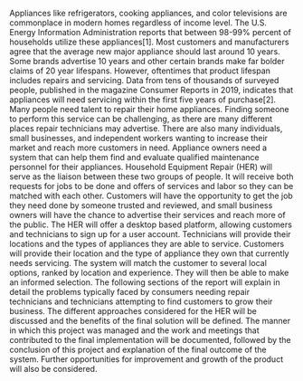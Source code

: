 Appliances like refrigerators, cooking appliances, and color televisions are commonplace in modern homes regardless of income level. The U.S. Energy Information Administration reports that between 98-99% percent of households utilize these appliances[1].
Most customers and manufacturers agree that the average new major appliance should last around 10 years. Some brands advertise 10 years and other certain brands make far bolder claims of 20 year lifespans. However, oftentimes that product lifespan includes repairs and servicing. Data from tens of thousands of surveyed people, published in the magazine Consumer Reports in 2019, indicates that appliances will need servicing within the first five years of purchase[2].
Many people need talent to repair their home appliances. Finding someone to perform this service can be challenging, as there are many different places repair technicians may advertise. There are also many individuals, small businesses, and independent workers wanting to increase their market and reach more customers in need. Appliance owners need a system that can help them find and evaluate qualified maintenance personnel for their appliances. Household Equipment Repair (HER) will serve as the liaison between these two groups of people. It will receive both requests for jobs to be done and offers of services and labor so they can be matched with each other. Customers will have the opportunity to get the job they need done by someone trusted and reviewed, and small business owners will have the chance to advertise their services and reach more of the public.
The HER will offer a desktop based platform, allowing customers and technicians to sign up for a user account. Technicians will provide their locations and the types of appliances they are able to service. Customers will provide their location and the type of appliance they own that currently needs servicing. The system will match the customer to several local options, ranked by location and experience. They will then be able to make an informed selection.
The following sections of the report will explain in detail the problems typically faced by consumers needing repair technicians and technicians attempting to find customers to grow their business. The different approaches considered for the HER will be discussed and the benefits of the final solution will be defined. The manner in which this project was managed and the work and meetings that contributed to the final implementation will be documented, followed by the conclusion of this project and explanation of the final outcome of the system. Further opportunities for improvement and growth of the product will also be considered.

